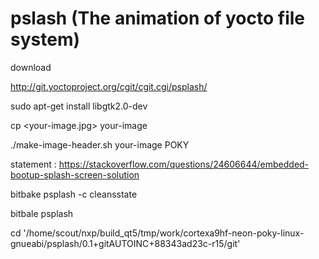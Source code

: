 # pslash (The animation of yocto file system)
download

http://git.yoctoproject.org/cgit/cgit.cgi/psplash/

sudo apt-get install libgtk2.0-dev

cp <your-image.jpg> your-image

./make-image-header.sh your-image POKY

statement : https://stackoverflow.com/questions/24606644/embedded-bootup-splash-screen-solution

bitbake psplash -c cleansstate

bitbale psplash

cd '/home/scout/nxp/build_qt5/tmp/work/cortexa9hf-neon-poky-linux-gnueabi/psplash/0.1+gitAUTOINC+88343ad23c-r15/git'
